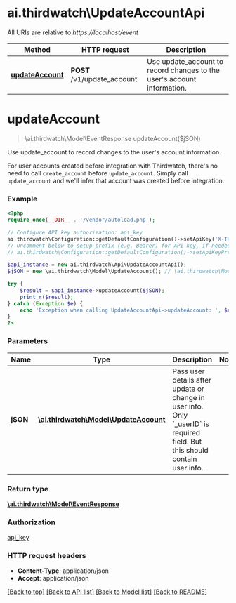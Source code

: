 # ai.thirdwatch\UpdateAccountApi

All URIs are relative to *https://localhost/event*

Method | HTTP request | Description
------------- | ------------- | -------------
[**updateAccount**](UpdateAccountApi.md#updateAccount) | **POST** /v1/update_account | Use update_account to record changes to the user&#39;s account information.


# **updateAccount**
> \ai.thirdwatch\Model\EventResponse updateAccount($jSON)

Use update_account to record changes to the user's account information.

For user accounts created before integration with Thirdwatch, there's no need to call `create_account` before `update_account`. Simply call `update_account` and we'll infer that account was created before integration.

### Example
```php
<?php
require_once(__DIR__ . '/vendor/autoload.php');

// Configure API key authorization: api_key
ai.thirdwatch\Configuration::getDefaultConfiguration()->setApiKey('X-THIRDWATCH-API-KEY', 'YOUR_API_KEY');
// Uncomment below to setup prefix (e.g. Bearer) for API key, if needed
// ai.thirdwatch\Configuration::getDefaultConfiguration()->setApiKeyPrefix('X-THIRDWATCH-API-KEY', 'Bearer');

$api_instance = new ai.thirdwatch\Api\UpdateAccountApi();
$jSON = new \ai.thirdwatch\Model\UpdateAccount(); // \ai.thirdwatch\Model\UpdateAccount | Pass user details after update or change in user info. Only `_userID` is required field. But this should contain user info.

try {
    $result = $api_instance->updateAccount($jSON);
    print_r($result);
} catch (Exception $e) {
    echo 'Exception when calling UpdateAccountApi->updateAccount: ', $e->getMessage(), PHP_EOL;
}
?>
```

### Parameters

Name | Type | Description  | Notes
------------- | ------------- | ------------- | -------------
 **jSON** | [**\ai.thirdwatch\Model\UpdateAccount**](../Model/UpdateAccount.md)| Pass user details after update or change in user info. Only &#x60;_userID&#x60; is required field. But this should contain user info. |

### Return type

[**\ai.thirdwatch\Model\EventResponse**](../Model/EventResponse.md)

### Authorization

[api_key](../../README.md#api_key)

### HTTP request headers

 - **Content-Type**: application/json
 - **Accept**: application/json

[[Back to top]](#) [[Back to API list]](../../README.md#documentation-for-api-endpoints) [[Back to Model list]](../../README.md#documentation-for-models) [[Back to README]](../../README.md)

